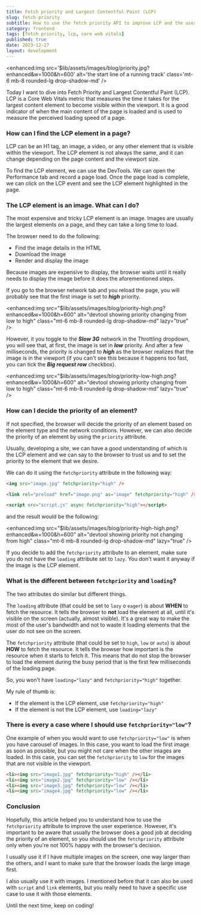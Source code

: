 ```yaml
---
title: Fetch priority and Largest Contentful Paint (LCP)
slug: fetch-priority
subtitle: How to use the fetch priority API to improve LCP and the user experience
category: frontend
tags: [fetch priority, lcp, core web vitals]
published: true
date: 2023-12-27
layout: development
---
```


<enhanced:img src='$lib/assets/images/blog/priority.jpg?enhanced&w=1000&h=600' alt='the start line of a running track' class='mt-6 mb-8 rounded-lg drop-shadow-md' />

Today I want to dive into Fetch Priority and Largest Contentful Paint (LCP). LCP is a Core Web Vitals metric that measures the time it takes for the largest content element to become visible within the viewport. It is a good indicator of when the main content of the page is loaded and is used to measure the perceived loading speed of a page.

### How can I find the LCP element in a page?

LCP can be an H1 tag, an image, a video, or any other element that is visible within the viewport. The LCP element is not always the same, and it can change depending on the page content and the viewport size.

To find the LCP element, we can use the DevTools. We can open the Performance tab and record a page load. Once the page load is complete, we can click on the LCP event and see the LCP element highlighted in the page.

### The LCP element is an image. What can I do?

The most expensive and tricky LCP element is an image. Images are usually the largest elements on a page, and they can take a long time to load.

The browser need to do the following:

- Find the image details in the HTML
- Download the image
- Render and display the image

Because images are expensive to display, the browser waits until it really needs to display the image before it does the aforementioned steps.

If you go to the browser network tab and you reload the page, you will probably see that the first image is set to **_high_** priority.

<enhanced:img src="$lib/assets/images/blog/priority-high.png?enhanced&w=1000&h=600" alt="devtool showing priority changing from low to high" class="mt-6 mb-8 rounded-lg drop-shadow-md" lazy="true" />

However, it you toggle to the **_Slow 3G_** network in the Throttling dropdown, you will see that, at first, the image is set in **_low_** priority. And after a few milliseconds, the priority is changed to **_high_** as the browser realizes that the image is in the viewport (if you can't see this because it happens too fast, you can tick the **_Big request row_** checkbox).

<enhanced:img src="$lib/assets/images/blog/priority-low-high.png?enhanced&w=1000&h=600" alt="devtool showing priority changing from low to high" class="mt-6 mb-8 rounded-lg drop-shadow-md" lazy="true" />

### How can I decide the priority of an element?

If not specified, the browser will decide the priority of an element based on the element type and the network conditions. However, we can also decide the priority of an element by using the `priority` attribute.

Usually, developing a site, we can have a good understanding of which is the LCP element and we can say to the browser to trust us and to set the priority to the element that we desire.

We can do it using the `fetchpriority` attribute in the following way:

```html
<img src="image.jpg" fetchpriority="high" />

<link rel="preload" href="image.png" as="image" fetchpriority="high" />

<script src="script.js" async fetchpriority="high"></script>
```

and the result would be the following:

<enhanced:img src="$lib/assets/images/blog/priority-high-high.png?enhanced&w=1000&h=600" alt="devtool showing priority not changing from high" class="mt-6 mb-8 rounded-lg drop-shadow-md" lazy="true" />

If you decide to add the `fetchpriority` attribute to an element, make sure you do not have the `loading` attribute set to `lazy`. You don't want it anyway if the image is the LCP element.

### What is the different between `fetchpriority` and `loading`?

The two attributes do similar but different things.

The `loading` attribute (that could be set to `lazy` o `eager`) is about **WHEN** to fetch the resource. It tells the browser to **not** load the element at all, until it's visible on the screen (actually, almost visible). It's a great way to make the most of the user's bandwidth and not to waste it loading elements that the user do not see on the screen.

The `fetchpriority` attribute (that could be set to `high`, `low` or `auto`) is about **HOW** to fetch the resource. It tells the browser how important is the resource when it starts to fetch it. This means that do not stop the browser to load the element during the busy period that is the first few milliseconds of the loading page.

So, you won't have `loading="lazy"` and `fetchpriority="high"` together.

My rule of thumb is:

- If the element is the LCP element, use `fetchpriority="high"`
- If the element is not the LCP element, use `loading="lazy"`

### There is every a case where I should use `fetchpriority="low"`?

One example of when you would want to use `fetchpriority="low"` is when you have carousel of images. In this case, you want to load the first image as soon as possible, but you might not care when the other images are loaded. In this case, you can set the `fetchpriority` to `low` for the images that are not visible in the viewport.

```html
<li><img src="image1.jpg" fetchpriority="high" /></li>
<li><img src="image2.jpg" fetchpriority="low" /></li>
<li><img src="image3.jpg" fetchpriority="low" /></li>
<li><img src="image4.jpg" fetchpriority="low" /></li>
```

### Conclusion

Hopefully, this article helped you to understand how to use the `fetchpriority` attribute to improve the user experience. However, it's important to be aware that usually the browser does a good job at deciding the priority of an element, so you should use the `fetchpriority` attribute only when you're not 100% happy with the browser's decision.

I usually use it if I have multiple images on the screen, one way larger than the others, and I want to make sure that the browser loads the large image first.

I also usually use it with images. I mentioned before that it can also be used with `script` and `link` elements, but you really need to have a specific use case to use it with those elements.

Until the next time, keep on coding!
